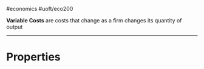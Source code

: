 #economics #uoft/eco200 

**Variable Costs** are costs that change as a firm changes its quantity of output

---
# Properties